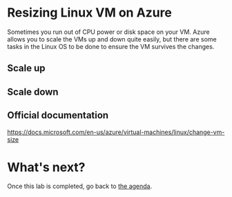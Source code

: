 Resizing Linux VM on Azure
==

Sometimes you run out of CPU power or disk space on your VM. Azure allows you to scale the VMs up and down quite easily, but there are some tasks in the Linux OS to be done to ensure the VM survives the changes.

Scale up
---


Scale down
---



Official documentation
--
https://docs.microsoft.com/en-us/azure/virtual-machines/linux/change-vm-size

What's next?
===

Once this lab is completed, go back to [the agenda](README.md).
